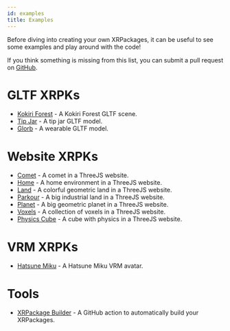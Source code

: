 ```yaml
---
id: examples
title: Examples
---
```


Before diving into creating your own XRPackages, it can be useful to see some examples and play around with the code!

If you think something is missing from this list, you can submit a pull request on <a href="https://github.com/webaverse/docs" target="_blank" rel="noopener noreferrer">GitHub</a>.

# GLTF XRPKs
- [Kokiri Forest](https://github.com/avaer/kokiri-forest) - A Kokiri Forest GLTF scene.
- [Tip Jar](https://github.com/avaer/tipjar) - A tip jar GLTF model.
- [Glorb](https://github.com/avaer/glorb) - A wearable GLTF model.

# Website XRPKs
- [Comet](https://github.com/avaer/comet) - A comet in a ThreeJS website.
- [Home](https://github.com/avaer/home) - A home environment in a ThreeJS website.
- [Land](https://github.com/avaer/land) - A colorful geometric land in a ThreeJS website.
- [Parkour](https://github.com/avaer/parkour) - A big industrial land in a ThreeJS website.
- [Planet](https://github.com/avaer/planet) - A big geometric planet in a ThreeJS website.
- [Voxels](https://github.com/avaer/voxels) - A collection of voxels in a ThreeJS website.
- [Physics Cube](https://github.com/avaer/physicscube) - A cube with physics in a ThreeJS website.

# VRM XRPKs
- [Hatsune Miku](https://github.com/avaer/miku) - A Hatsune Miku VRM avatar.

# Tools
- [XRPackage Builder](https://github.com/webaverse/xrpackage-build-action) - A GitHub action to automatically build your XRPackages.
